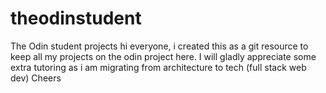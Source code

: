 # theodinstudent
The Odin student projects
hi everyone, i created this as a git resource to 
keep all my projects on the odin project here.
I will gladly appreciate some extra tutoring as i am 
migrating from architecture to tech (full stack web dev)
Cheers

